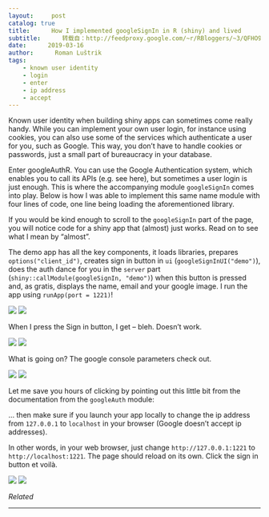 ```yaml
---
layout:     post
catalog: true
title:      How I implemented googleSignIn in R (shiny) and lived
subtitle:      转载自：http://feedproxy.google.com/~r/RBloggers/~3/QFHO92Bmkvo/
date:      2019-03-16
author:      Roman Luštrik
tags:
    - known user identity
    - login
    - enter
    - ip address
    - accept
---
```






Known user identity when building shiny apps can sometimes come really handy. While you can implement your own user login, for instance using cookies, you can also use some of the services which authenticate a user for you, such as Google. This way, you don’t have to handle cookies or passwords, just a small part of bureaucracy in your database.

Enter googleAuthR. You can use the Google Authentication system, which enables you to call its APIs (e.g. see here), but sometimes a user login is just enough. This is where the accompanying module `googleSignIn` comes into play. Below is how I was able to implement this same name module with four lines of code, one line being loading the aforementioned library.

If you would be kind enough to scroll to the `googleSignIn` part of the page, you will notice code for a shiny app that (almost) just works. Read on to see what I mean by “almost”.

The demo app has all the key components, it loads libraries, prepares `options("client_id")`, creates sign in button in `ui` (`googleSignInUI("demo")`), does the auth dance for you in the `server` part (`shiny::callModule(googleSignIn, "demo")`) when this button is pressed and, as gratis, displays the name, email and your google image. I run the app using `runApp(port = 1221)`!

![](https://i1.wp.com/biolitika.si/images/googlesignin_app.png?w=456)
![](https://i1.wp.com/biolitika.si/images/googlesignin_app.png?w=456)


When I press the Sign in button, I get – bleh. Doesn’t work.

![](https://i1.wp.com/biolitika.si/images/googlesingin_invalid_request.png?w=456)
![](https://i1.wp.com/biolitika.si/images/googlesingin_invalid_request.png?w=456)


What is going on? The google console parameters check out.

![](https://i0.wp.com/biolitika.si/images/googlesingin_console_restrictions.png?w=456)
![](https://i0.wp.com/biolitika.si/images/googlesingin_console_restrictions.png?w=456)


Let me save you hours of clicking by pointing out this little bit from the documentation from the `googleAuth` module:

> 
… then make sure if you launch your app locally to change the ip address from `127.0.0.1` to `localhost` in your browser (Google doesn’t accept ip addresses).


In other words, in your web browser, just change `http://127.0.0.1:1221` to `http://localhost:1221`. The page should reload on its own. Click the sign in button et voilà.

![](https://i1.wp.com/biolitika.si/images/googlesignin_signedin.png?w=456)
![](https://i1.wp.com/biolitika.si/images/googlesignin_signedin.png?w=456)



*Related*








---
